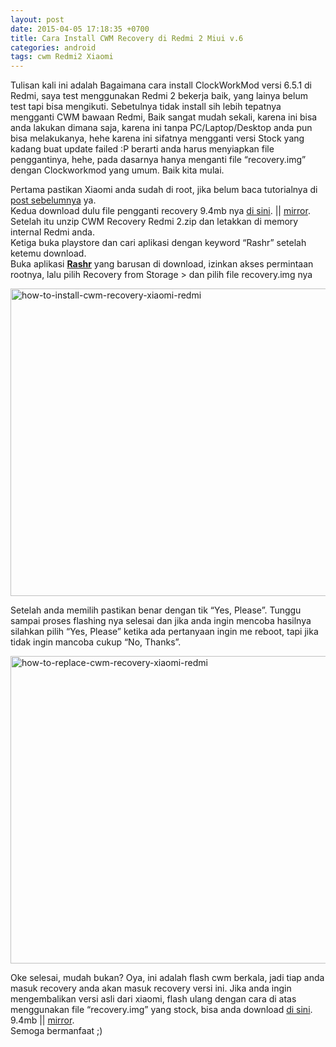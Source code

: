 ```yaml
---
layout: post
date: 2015-04-05 17:18:35 +0700
title: Cara Install CWM Recovery di Redmi 2 Miui v.6
categories: android
tags: cwm Redmi2 Xiaomi
---
```

<p>Tulisan kali ini adalah Bagaimana cara install ClockWorkMod versi 6.5.1 di Redmi, saya test menggunakan Redmi 2 bekerja baik, yang lainya belum test tapi bisa mengikuti. Sebetulnya tidak install sih lebih tepatnya mengganti CWM bawaan Redmi, Baik sangat mudah sekali, karena ini bisa anda lakukan dimana saja, karena ini tanpa PC/Laptop/Desktop anda pun bisa melakukanya, hehe karena ini sifatnya mengganti versi Stock yang kadang buat update failed :P berarti anda harus menyiapkan file penggantinya, hehe, pada dasarnya hanya menganti file “recovery.img” dengan Clockworkmod yang umum. Baik kita mulai.</p>
<p><span id="more-1588"></span>Pertama pastikan Xiaomi anda sudah di root, jika belum baca tutorialnya di <a href="https://goez.ml/1NRE6Hj">post sebelumnya</a> ya.<br>
Kedua download dulu file pengganti recovery 9.4mb nya <a href="http://ge.tt/api/1/files/53wGbnD2/0/blob?download" target="_blank">di sini</a>. || <a href="http://d-h.st/IemT" target="_blank">mirror</a>.<br>
Setelah itu unzip <span class="filename">CWM Recovery Redmi 2.zip</span> dan letakkan di memory internal Redmi anda.<br>
Ketiga buka playstore dan cari aplikasi dengan keyword “Rashr” setelah ketemu download.<br>
Buka aplikasi <a href="https://play.google.com/store/apps/details?id=de.mkrtchyan.recoverytools" target="_blank"><strong>Rashr</strong></a> yang barusan di download, izinkan akses permintaan rootnya, lalu pilih Recovery from Storage &gt; dan pilih file recovery.img nya</p>
<p><a href="https://eggoez.bitbucket.io/wp-content/uploads/2015/04/how-to-install-cwm-recovery-xiaomi-redmi.jpg" class="fancybox image"><img class="aligncenter wp-image-1593 size-full" src="https://eggoez.bitbucket.io/wp-content/uploads/2015/04/how-to-install-cwm-recovery-xiaomi-redmi.jpg" alt="how-to-install-cwm-recovery-xiaomi-redmi" width="772" height="492"></a></p>
<p>Setelah anda memilih pastikan benar dengan tik “Yes, Please”. Tunggu sampai proses flashing nya selesai dan jika anda ingin mencoba hasilnya silahkan pilih “Yes, Please” ketika ada pertanyaan ingin me reboot, tapi jika tidak ingin mancoba cukup “No, Thanks”.</p>
<p><a href="https://eggoez.bitbucket.io/wp-content/uploads/2015/04/how-to-replace-cwm-recovery-xiaomi-redmi.jpg" class="fancybox image"><img class="aligncenter wp-image-1595 size-full" src="https://eggoez.bitbucket.io/wp-content/uploads/2015/04/how-to-replace-cwm-recovery-xiaomi-redmi.jpg" alt="how-to-replace-cwm-recovery-xiaomi-redmi" width="772" height="492"></a></p>
<p>Oke selesai, mudah bukan? Oya, ini adalah flash cwm berkala, jadi tiap anda masuk recovery anda akan masuk recovery versi ini. Jika anda ingin mengembalikan versi asli dari xiaomi, flash ulang dengan cara di atas menggunakan file “recovery.img” yang stock, bisa anda download <a href="http://ge.tt/api/1/files/53wGbnD2/1/blob?download" target="_blank">di sini</a>. 9.4mb || <a href="http://d-h.st/GSXq" target="_blank">mirror</a>.<br>
Semoga bermanfaat ;)</p>
